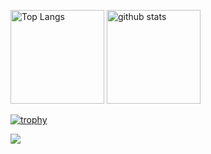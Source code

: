 <p align="left"> 
  <img alt="Top Langs" height="150px" src="https://github-readme-stats.vercel.app/api/top-langs/?username=MutoAyumu&layout=compact&count_private=true&show_icons=true&theme=onedark" />
  <img alt="github stats" height="150px" src="https://github-readme-stats.vercel.app/api?username=MutoAyumu&count_private=true&show_icons=true&show_icons=true&theme=onedark" />
</p>

[![trophy](https://github-profile-trophy.vercel.app/?username=MutoAyumu&theme=dark_lover&column=7
)](https://github.com/ryo-ma/github-profile-trophy)

![](https://github-profile-summary-cards.vercel.app/api/cards/profile-details?username=TakaiKentaro&theme=monokai)
